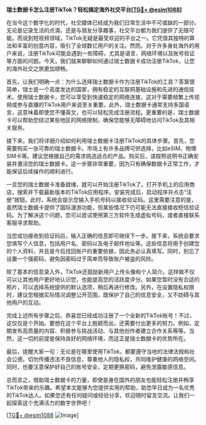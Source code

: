 **瑞士数据卡怎么注册TikTok？轻松搞定海外社交平台[[TG💪+ @esim1088](https://t.me/s/esim1088)]**

在当今这个数字化的时代，社交媒体已经成为我们日常生活中不可或缺的一部分。无论是记录生活的点滴，还是与朋友分享趣事，社交平台都为我们提供了无限可能。而说到短视频领域，TikTok无疑是最受欢迎的平台之一。它凭借其独特的算法和丰富的创意内容，吸引了全球数亿用户的关注。然而，对于许多身处海外的用户来说，注册TikTok可能会遇到一些障碍，尤其是语言、网络环境以及账号验证等方面的问题。今天，我们就来聊聊如何通过瑞士数据卡成功注册TikTok，让您的海外社交之旅更加顺畅。

首先，让我们明确一点：为什么选择瑞士数据卡作为注册TikTok的工具？答案很简单，瑞士是一个高度发达的国家，拥有稳定的互联网基础设施和先进的通信技术。使用瑞士数据卡，您可以享受到快速稳定的网络连接，这对于需要频繁上传视频或参与直播的TikTok用户来说至关重要。此外，瑞士数据卡通常支持多国语言，这意味着即使您不懂英文，也可以轻松完成注册流程。更重要的是，瑞士数据卡可以帮助您绕过某些地区的网络限制，确保您能够无障碍地访问TikTok及其相关服务。

接下来，我们将详细介绍如何利用瑞士数据卡注册TikTok的具体步骤。首先，您需要购买一张可靠的瑞士数据卡。市场上有许多品牌可供选择，比如eSIM、物理SIM卡等。建议您根据自己的需求挑选适合的产品。购买后，请按照说明书正确安装并激活您的瑞士数据卡。这一步骤非常重要，因为只有确保数据卡正常工作，才能保证后续操作的顺利进行。

一旦您的瑞士数据卡准备就绪，就可以开始注册TikTok了。打开手机上的应用商店，搜索并下载最新版本的TikTok应用程序。安装完成后，启动程序并点击“注册”按钮。此时，系统会提示您输入手机号码以接收验证码。这里需要注意的是，虽然瑞士数据卡提供了国际漫游功能，但某些情况下仍可能无法直接接收短信验证码。为了解决这个问题，您可以尝试使用第三方软件生成虚拟号码，或者直接联系客服寻求帮助。

当您成功接收到验证码后，输入正确的信息即可继续下一步。接下来，系统会要求您填写个人信息，包括用户名、密码以及电子邮件地址等。这些信息将用于创建您的个人资料，并且是今后找回账户的重要依据，因此务必认真填写。同时，别忘了设置一个强密码，避免因密码过于简单而导致账户被盗的风险。

除了基本的信息录入外，TikTok还鼓励新用户上传头像和个人简介。这样做不仅可以让其他用户更好地认识您，也能提高您的活跃度评分。如果您暂时没有合适的照片，可以选择系统提供的默认选项，稍后再进行修改。另外，在设置隐私权限时，建议您根据实际情况调整公开范围，既保护了自己的信息安全，又不妨碍与其他用户的互动。

完成上述所有步骤之后，恭喜您已经成功注册了一个全新的TikTok账号！不过，这仅仅是个开始。要想在这个平台上脱颖而出，还需要付出更多的努力。例如，定期发布高质量的内容、积极参与挑战活动、与其他创作者建立合作关系等等。当然，这一切的前提是保持良好的网络环境，而这正是瑞士数据卡的优势所在。

最后，提醒大家一句：无论是在哪里使用TikTok，都要遵守当地的法律法规和社会公德。切勿传播违法不良信息，尊重他人的隐私权，共同维护健康的网络空间。同时，也要注意保护好自己的账号安全，定期更换密码，避免泄露敏感信息。

总而言之，借助瑞士数据卡的力量，即使是身在国外的朋友也能轻松注册并畅享TikTok带来的乐趣。希望本文能够为您提供实用的帮助，助您早日成为一名优秀的TikTok达人。如果您还有任何疑问或经验分享，欢迎随时留言交流。让我们一起探索这个充满活力的数字世界吧！

[[TG💪+ @esim1088](https://t.me/s/esim1088) ![Image](https://i.postimg.cc/4NQfJmqS/Snipaste-2025-05-13-00-14-12.png)]